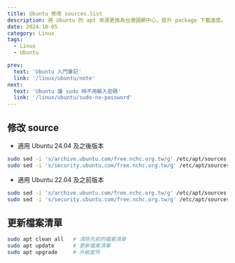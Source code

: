 ```yaml
---
title: Ubuntu 修改 sources.list
description: 將 Ubuntu 的 apt 來源更換為台灣國網中心，提升 package 下載速度。
date: 2024-10-05
category: Linux
tags:
  - Linux
  - Ubuntu

prev:
  text: 'Ubuntu 入門筆記'
  link: '/linux/ubuntu/note'
next:
  text: 'Ubuntu 讓 sudo 時不用輸入密碼'
  link: '/linux/ubuntu/sudo-no-password'
---
```


## 修改 source

- 適用 Ubuntu 24.04 及之後版本

```bash
sudo sed -i 's/archive.ubuntu.com/free.nchc.org.tw/g' /etc/apt/sources.list.d/ubuntu.sources
sudo sed -i 's/security.ubuntu.com/free.nchc.org.tw/g' /etc/apt/sources.list.d/ubuntu.sources
```

- 適用 Ubuntu 22.04 及之前版本

```bash
sudo sed -i 's/archive.ubuntu.com/free.nchc.org.tw/g' /etc/apt/sources.list
sudo sed -i 's/security.ubuntu.com/free.nchc.org.tw/g' /etc/apt/sources.list
```

## 更新檔案清單

```bash
sudo apt clean all   # 清除先前的檔案清單
sudo apt update      # 更新檔案清單
sudo apt upgrade     # 升級套件
```
